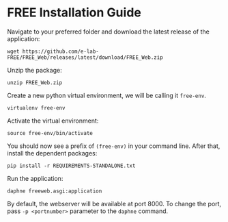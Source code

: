 # FREE Installation Guide #

Navigate to your preferred folder and download the latest release of the application:

```
wget https://github.com/e-lab-FREE/FREE_Web/releases/latest/download/FREE_Web.zip 
```

Unzip the package:
```
unzip FREE_Web.zip
```

Create a new python virtual environment, we will be calling it `free-env`.
```
virtualenv free-env
```

Activate the virtual environment:
```
source free-env/bin/activate
```

You should now see a prefix of `(free-env)` in your command line. After that, install the dependent packages:
```
pip install -r REQUIREMENTS-STANDALONE.txt
```

Run the application:
```
daphne freeweb.asgi:application
```

By default, the webserver will be available at port 8000. To change the port, pass `-p <portnumber>` parameter to the `daphne` command.